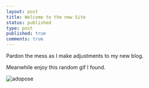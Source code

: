 ```yaml
---
layout: post
title: Welcome to the new Site
status: published
type: post
published: true
comments: true
---
```


Pardon the mess as I make adjustments to my new blog.

Meanwhile enjoy this random gif I found.

![adopose](http://i.imgur.com/6SQPHrF.gif)


